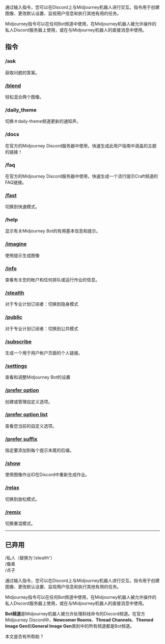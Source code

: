 通过输入指令，您可以在Discord上与Midjourney机器人进行交互。指令用于创建图像、更改默认设置、监视用户信息和执行其他有用的任务。

Midjourney指令可以在任何Bot频道中使用，在Midjourney机器人被允许操作的私人Discord服务器上使用，或在与Midjourney机器人的直接消息中使用。

## 指令

### /ask

获取问题的答案。

### [/blend](https://docs.midjourney.com/blend)

轻松混合两个图像。

### /daily\_theme

切换＃daily-theme频道更新的通知声。

### /docs

在官方的Midjourney Discord服务器中使用，快速生成此用户指南中涵盖的主题的链接！

### /faq

在官方的Midjourney Discord服务器中使用，快速生成一个流行提示Craft频道的FAQ链接。

### [/fast](https://docs.midjourney.com/fast-relax)

切换到快速模式。

### /help

显示有关Midjourney Bot的有用基本信息和提示。

### [/imagine](https://docs.midjourney.com/quick-start)

使用提示生成图像

### [/info](https://docs.midjourney.com/info)

查看有关您的帐户和任何排队或运行作业的信息。

### [/stealth](https://docs.midjourney.com/stealth)

对于专业计划订阅者：切换到隐身模式

### [/public](https://docs.midjourney.com/stealth)

对于专业计划订阅者：切换到公共模式

### [/subscribe](https://docs.midjourney.com/plans)

生成一个用于用户帐户页面的个人链接。

### [/settings](https://docs.midjourney.com/settings-and-presets)

查看和调整Midjourney Bot的设置

### [/prefer option](https://docs.midjourney.com/settings-and-presets)

创建或管理自定义选项。

### [/prefer option list](https://docs.midjourney.com/settings-and-presets)

查看您当前的自定义选项。

### [/prefer suffix](https://docs.midjourney.com/settings-and-presets)

指定要添加到每个提示末尾的后缀。

### [/show](https://docs.midjourney.com/show-job)

使用图像作业ID在Discord中重新生成作业。

### [/relax](https://docs.midjourney.com/fast-relax)

切换到放松模式。

### [/remix](https://docs.midjourney.com/remix)

切换重混模式。

___

## 已弃用

/私人（替换为'/stealth'）  
/像素  
/点子

通过输入指令，您可以在Discord上与Midjourney机器人进行交互。指令用于创建图像、更改默认设置、监视用户信息和执行其他有用的任务。

Midjourney指令可以在任何Bot频道中使用，在Midjourney机器人被允许操作的私人Discord服务器上使用，或在与Midjourney机器人的直接消息中使用。

**Bot频道**是Midjourney机器人被允许处理斜线命令的Discord频道。在官方Midjourney Discord中，**Newcomer Rooms**、**Thread Channels**、**Themed Image Gen**和**General Image Gen**类别中的所有频道都是Bot频道。

本文是否有所帮助？